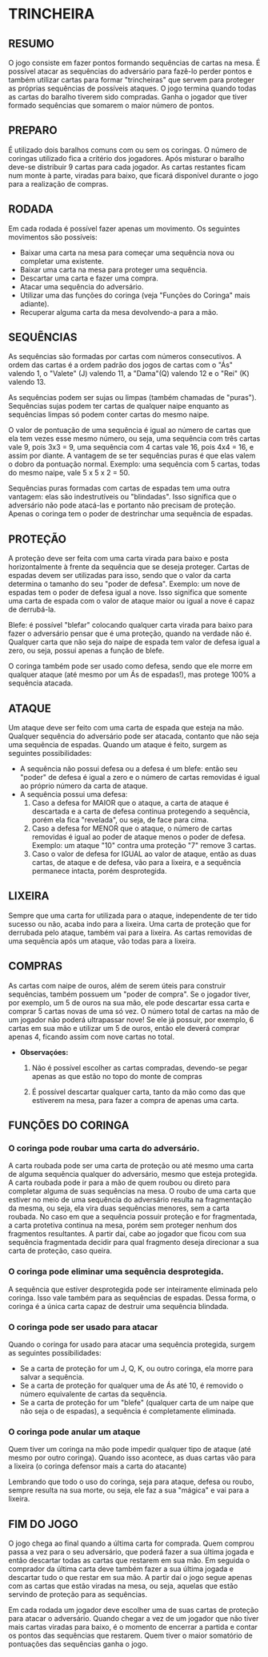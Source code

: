 # TRINCHEIRA

## RESUMO
O jogo consiste em fazer pontos formando sequências de cartas na mesa. É possível atacar as sequências do adversário para fazê-lo perder pontos e também utilizar cartas para formar "trincheiras" que servem para proteger as próprias sequências de possíveis ataques. O jogo termina quando todas as cartas do baralho tiverem sido compradas. Ganha o jogador que tiver formado sequências que somarem o maior número de pontos.

## PREPARO

É utilizado dois baralhos comuns com ou sem os coringas. O número de coringas utilizado fica a critério dos jogadores. Após misturar o baralho deve-se distribuir 9 cartas para cada jogador. As cartas restantes ficam num monte à parte, viradas para baixo, que ficará disponível durante o jogo para a realização de compras. 

## RODADA

Em cada rodada é possível fazer apenas um movimento. Os seguintes movimentos são possíveis:

- Baixar uma carta na mesa para começar uma sequência nova ou completar uma existente.
- Baixar uma carta na mesa para proteger uma sequência.
- Descartar uma carta e fazer uma compra.
- Atacar uma sequência do adversário.
- Utilizar uma das funções do coringa (veja "Funções do Coringa" mais adiante).
- Recuperar alguma carta da mesa devolvendo-a para a mão.

## SEQUẼNCIAS

As sequências são formadas por cartas com números consecutivos. A ordem das cartas é a ordem padrão dos jogos de cartas com o "Ás" valendo 1, o "Valete" (J) valendo 11, a "Dama"(Q) valendo 12 e o "Rei" (K) valendo 13.

As sequências podem ser sujas ou limpas (também chamadas de "puras"). Sequências sujas podem ter cartas de qualquer naipe enquanto as sequências limpas só podem conter cartas do mesmo naipe.

O valor de pontuação de uma sequência é igual ao número de cartas que ela tem vezes esse mesmo número, ou seja, uma sequência com três cartas vale 9, pois 3x3 = 9, uma sequência com 4 cartas vale 16, pois 4x4 = 16, e assim por diante.
A vantagem de se ter sequências puras é que elas valem o dobro da pontuação normal. Exemplo: uma sequência com 5 cartas, todas do mesmo naipe, vale 5 x 5 x 2 = 50.

Sequências puras formadas com cartas de espadas tem uma outra vantagem: elas são indestrutíveis ou "blindadas". Isso significa que o adversário não pode atacá-las e portanto não precisam de proteção.
Apenas o coringa tem o poder de destrinchar uma sequência de espadas.

## PROTEÇÃO

A proteção deve ser feita com uma carta virada para baixo e posta horizontalmente à frente da sequência que se deseja proteger. Cartas de espadas devem ser utilizadas para isso, sendo que o valor da carta determina o tamanho do seu "poder de defesa".
Exemplo: um nove de espadas tem o poder de defesa igual a nove. Isso significa que somente uma carta de espada com o valor de ataque maior ou igual a nove é capaz de derrubá-la.

Blefe: é possível "blefar" colocando qualquer carta virada para baixo para fazer o adversário pensar que é uma proteção, quando na verdade não é. Qualquer carta que não seja do naipe de espada tem valor de defesa igual a zero, ou seja, possui apenas a função de blefe.

O coringa também pode ser usado como defesa, sendo que ele morre em qualquer ataque (até mesmo por um Ás de espadas!), mas protege 100% a sequência atacada.

## ATAQUE
Um ataque deve ser feito com uma carta de espada que esteja na mão. Qualquer sequência do adversário pode ser atacada, contanto que não seja uma sequência de espadas. Quando um ataque é feito, surgem as seguintes possibilidades:

- A sequência não possui defesa ou a defesa é um blefe: então seu "poder" de defesa é igual a zero e o número de cartas removidas é igual ao próprio número da carta de ataque.
- A sequência possui uma defesa:
    1. Caso a defesa for MAIOR que o ataque, a carta de ataque é descartada e a carta de defesa continua protegendo a sequência, porém ela fica "revelada", ou seja, de face para cima.
    2. Caso a defesa for MENOR que o ataque, o número de cartas removidas é igual ao poder de ataque menos o poder de defesa. Exemplo: um ataque "10" contra uma proteção "7" remove 3 cartas.
    3. Caso o valor de defesa for IGUAL ao valor de ataque, então as duas cartas, de ataque e de defesa, vão para a lixeira, e a sequência permanece intacta, porém desprotegida.

## LIXEIRA
Sempre que uma carta for utilizada para o ataque, independente de ter tido sucesso ou não, acaba indo para a lixeira.
Uma carta de proteção que for derrubada pelo ataque, também vai para a lixeira.
As cartas removidas de uma sequência após um ataque, vão todas para a lixeira.

## COMPRAS
As cartas com naipe de ouros, além de serem úteis para construir sequências, também possuem um "poder de compra". Se o jogador tiver, por exemplo, um 5 de ouros na sua mão, ele pode descartar essa carta e comprar 5 cartas novas de uma só vez. O número total de cartas na mão de um jogador não poderá ultrapassar nove! Se ele já possuir, por exemplo, 6 cartas em sua mão e utilizar um 5 de ouros, então ele deverá comprar apenas 4, ficando assim com nove cartas no total.

- **Observaçóes:** 

    1. Não é possível escolher as cartas compradas, devendo-se pegar apenas as que estão no topo do monte de compras

    2. É possível descartar qualquer carta, tanto da mão como das que estiverem na mesa, para fazer a compra de apenas uma carta.

## FUNÇÕES DO CORINGA

### O coringa pode roubar uma carta do adversário.

A carta roubada pode ser uma carta de proteção ou até mesmo uma carta de alguma sequência qualquer do adversário, mesmo que esteja protegida. A carta roubada pode ir para a mão de quem roubou ou direto para completar alguma de suas sequências na mesa. O roubo de uma carta que estiver no meio de uma sequência do adversário resulta na fragmentação da mesma, ou seja, ela vira duas sequências menores, sem a carta roubada. No caso em que a sequência possuir proteção e for fragmentada, a carta protetiva continua na mesa, porém sem proteger nenhum dos fragmentos resultantes. A partir daí, cabe ao jogador que ficou com sua sequência fragmentada decidir para qual fragmento deseja direcionar a sua carta de proteção, caso queira.

### O coringa pode eliminar uma sequência desprotegida.

A sequência que estiver desprotegida pode ser inteiramente eliminada pelo coringa. Isso vale também para as sequências de espadas. Dessa forma, o coringa é a única carta capaz de destruir uma sequência blindada.

### O coringa pode ser usado para atacar

Quando o coringa for usado para atacar uma sequência protegida, surgem as seguintes possibilidades:

- Se a carta de proteção for um J, Q, K, ou outro coringa, ela morre para salvar a sequência.
- Se a carta de proteção for qualquer uma de Ás até 10, é removido o número equivalente de cartas da sequência.
- Se a carta de proteção for um "blefe" (qualquer carta de um naipe que não seja o de espadas), a sequência é completamente eliminada.

### O coringa pode anular um ataque

Quem tiver um coringa na mão pode impedir qualquer tipo de ataque (até mesmo por outro coringa). Quando isso acontece, as duas cartas vão para a lixeira (o coringa defensor mais a carta do atacante)

Lembrando que todo o uso do coringa, seja para ataque, defesa ou roubo, sempre resulta na sua morte, ou seja, ele faz a sua "mágica" e vai para a lixeira.

## FIM DO JOGO

O jogo chega ao final quando a última carta for comprada. Quem comprou passa a vez para o seu  adversário, que poderá fazer a sua última jogada e então descartar todas as cartas que restarem em sua mão. Em seguida o comprador da última carta deve também fazer a sua última jogada e descartar tudo o que restar em sua mão. A partir daí o jogo segue apenas com as cartas que estão viradas na mesa, ou seja, aquelas que estão servindo de proteção para as sequências. 

Em cada rodada um jogador deve escolher uma de suas cartas de proteção para atacar o adversário. Quando chegar a vez de um jogador que não tiver mais cartas viradas para baixo, é o momento de encerrar a partida e contar os pontos das sequências que restarem. Quem tiver o maior somatório de pontuações das sequências ganha o jogo. 
